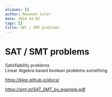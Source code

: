 ```yaml
---
aliases: []
author: Maneesh Sutar
date: 2024-02-02
tags: []
title: SAT / SMT problems
---
```


# SAT / SMT problems

Satisfiability problems  
Linear Algebra based boolean problems something

<https://klee.github.io/docs/>

<https://smt.st/SAT_SMT_by_example.pdf>
